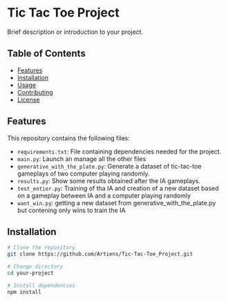 # Tic Tac Toe Project

Brief description or introduction to your project.

## Table of Contents

- [Features](#features)
- [Installation](#installation)
- [Usage](#usage)
- [Contributing](#contributing)
- [License](#license)

## Features

This repository contains the following files:

- `requirements.txt`: File containing dependencies needed for the project.
- `main.py`: Launch an manage all the other files
- `generative_with_the_plate.py`: Generate a dataset of tic-tac-toe gameplays of two computer playing randomly.
- `results.py`: Show some results obtained after the IA gameplays.
- `test_entier.py`: Training of tha IA and creation of a new dataset based on a gameplay between IA and a computer playing randomly
- `want_win.py`: getting a new dataset from generative_with_the_plate.py but contening only wins to train the IA

## Installation



```bash
# Clone the repository
git clone https://github.com/Artiens/Tic-Tac-Toe_Project.git

# Change directory
cd your-project

# Install dependencies
npm install
